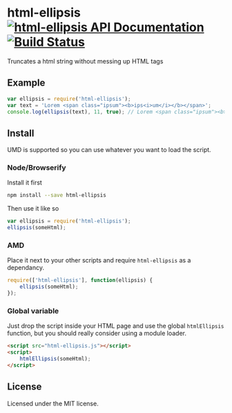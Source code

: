 # html-ellipsis &nbsp;&nbsp;&nbsp;&nbsp;&nbsp;&nbsp;&nbsp;[![html-ellipsis API Documentation](https://www.omniref.com/js/npm/html-ellipsis.png)](https://www.omniref.com/js/npm/html-ellipsis)&nbsp;&nbsp;[![Build Status](https://travis-ci.org/alexghr/html-ellipsis.svg)](https://travis-ci.org/alexghr/html-ellipsis)

Truncates a html string without messing up HTML tags

## Example
``` js
var ellipsis = require('html-ellipsis');
var text = 'Lorem <span class="ipsum"><b>ips<i>um</i></b></span>';
console.log(ellipsis(text), 11, true); // Lorem <span class="ipsum"><b>ips<i>u</i></b></span>&hellip;
```

## Install
UMD is supported so you can use whatever you want to load the script. 

### Node/Browserify
Install it first
``` sh
npm install --save html-ellipsis
```

Then use it like so
``` js
var ellipsis = require('html-ellipsis');
ellipsis(someHtml);
```

### AMD
Place it next to your other scripts and require `html-ellipsis` as a dependancy.
``` js
require(['html-ellipsis'], function(ellipsis) {
	ellipsis(someHtml);
});
```

### Global variable
Just drop the script inside your HTML page and use the global `htmlEllipsis` function, but you should really consider using a module loader.
``` html
<script src="html-ellipsis.js"></script>
<script>
	htmlEllipsis(someHtml);
</script>
```

## License
Licensed under the MIT license.
